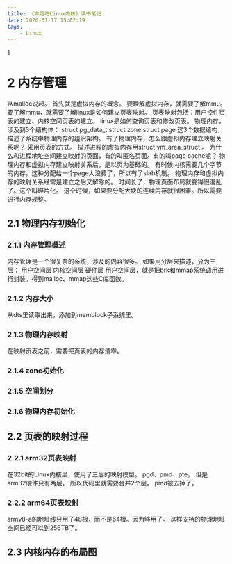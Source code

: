 ```yaml
---
title: 《奔跑吧Linux内核》读书笔记
date: 2020-01-17 15:02:19
tags:
	- Linux
---
```


1

# 2 内存管理
从malloc说起。
	首先就是虚拟内存的概念。
	要理解虚拟内存，就需要了解mmu。
	要了解mmu，就需要了解linux是如何建立页表映射。
	页表映射包括：用户控件页表的建立、内核空间页表的建立。
	linux是如何查询页表和修改页表。
	物理内存，涉及到3个结构体：
		struct pg_data_t
		struct zone
		struct page
	这3个数据结构，描述了系统中物理内存的组织架构。
	有了物理内存，怎么跟虚拟内存建立映射关系呢？
	采用页表的方式。
	描述进程的虚拟内存用struct vm_area_struct 。
	为什么和进程地址空间建立映射的页面，有的叫匿名页面。有的叫page cache呢？
	物理内存和虚拟内存建立映射关系后，是以页为基础的。
	有时候内核需要几个字节的内存，这种分配给一个page太浪费了，所以有了slab机制。
	物理内存和虚拟内存的映射关系经常是建立之后又解除的。
	时间长了，物理页面布局就变得很混乱了。这个叫碎片化。
	这个时候，如果要分配大块的连续内存就很困难。所以需要进行内存规整。
	
## 2.1 物理内存初始化

### 2.1.1 内存管理概述
内存管理是一个很复杂的系统，涉及的内容很多。
如果用分层来描述，分为三层：
	用户空间层
	内核空间层
	硬件层
用户空间层，就是把brk和mmap系统调用进行封装。得到malloc、mmap这些C库函数。

### 2.1.2 内存大小
从dts里读取出来，添加到memblock子系统里。

### 2.1.3 物理内存映射
在映射页表之前，需要把页表的内存清零。

### 2.1.4 zone初始化

### 2.1.5 空间划分

### 2.1.6 物理内存初始化

## 2.2 页表的映射过程

### 2.2.1 arm32页表映射
在32bit的Linux内核里，使用了三层的映射模型。
pgd、pmd、pte。
但是arm32硬件只有两层。
所以代码里就需要合并2个层。
pmd被去掉了。

### 2.2.2 arm64页表映射
armv8-a的地址线只用了48根，而不是64根。因为够用了。
这样支持的物理地址空间已经可以到256TB了。

## 2.3 内核内存的布局图

